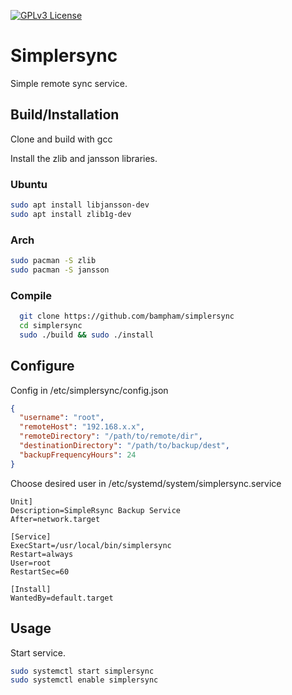 [![GPLv3 License](https://img.shields.io/badge/License-GPL%20v3-yellow.svg)](https://opensource.org/license/gpl-3-0/)


# Simplersync

Simple remote sync service.


## Build/Installation

Clone and build with gcc

Install the zlib and jansson libraries.

### Ubuntu
```bash
sudo apt install libjansson-dev
sudo apt install zlib1g-dev
```
### Arch
```bash
sudo pacman -S zlib
sudo pacman -S jansson
```
### Compile
```bash
  git clone https://github.com/bampham/simplersync
  cd simplersync
  sudo ./build && sudo ./install

```


## Configure

Config in /etc/simplersync/config.json
```json
{
  "username": "root",
  "remoteHost": "192.168.x.x",
  "remoteDirectory": "/path/to/remote/dir",
  "destinationDirectory": "/path/to/backup/dest",
  "backupFrequencyHours": 24
}
``` 

Choose desired user in /etc/systemd/system/simplersync.service

```service
Unit]
Description=SimpleRsync Backup Service
After=network.target

[Service]
ExecStart=/usr/local/bin/simplersync
Restart=always
User=root
RestartSec=60

[Install]
WantedBy=default.target
```


## Usage

Start service.

```bash
sudo systemctl start simplersync
sudo systemctl enable simplersync
```
